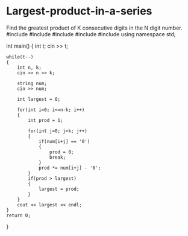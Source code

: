 # Largest-product-in-a-series
Find the greatest product of K consecutive digits in the N digit number.
#include <cmath>
#include <cstdio>
#include <vector>
#include <iostream>
#include <algorithm>
using namespace std;


int main() 
{
    int t;
    cin >> t;
    
    while(t--)
    {
        int n, k;
        cin >> n >> k;
        
        string num;
        cin >> num;
        
        int largest = 0;
        
        for(int i=0; i<=n-k; i++)
        {
            int prod = 1;
            
            for(int j=0; j<k; j++)
            {
                if(num[i+j] == '0')
                {
                    prod = 0;        
                    break;
                }
                prod *= num[i+j] - '0';
            }
            if(prod > largest) 
            {
                largest = prod;
            }
        }     
        cout << largest << endl;
    }
    return 0;
}
